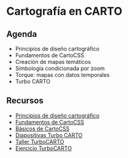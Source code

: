 Cartografía en CARTO
==========================

## Agenda

* Principios de diseño cartográfico
* Fundamentos de CartoCSS
* Creación de mapas temáticos
* Simbología condicionada por zoom
* Torque: mapas con datos temporales
* Turbo CARTO


## Recursos

* [Principios de diseño cartográfico](https://docs.google.com/presentation/d/1LbBIFPEWki58F2yRdbESTKGgm_sjnZRf9VV4odLGPlM/edit?usp=sharing)
* [Fundamentos de CartoCSS](https://github.com/CartoDB/cdmx-training/tree/master/03-cartography/resources/cartocss.md)
* [Básicos de CartoCSS](https://github.com/CartoDB/cdmx-training/tree/master/03-cartography/resources/basics.md)
* [Diapositivas Turbo CARTO](https://docs.google.com/a/cartodb.com/presentation/d/1v4IYwOXSfUMwv6_X5pbDPBr5SaHLS6GUaa74HSMG3-8/edit?usp=sharing)
* [Taller TurboCARTO](exercises/TODO)
* [Ejercicio TurboCARTO](exercises/TODO)

